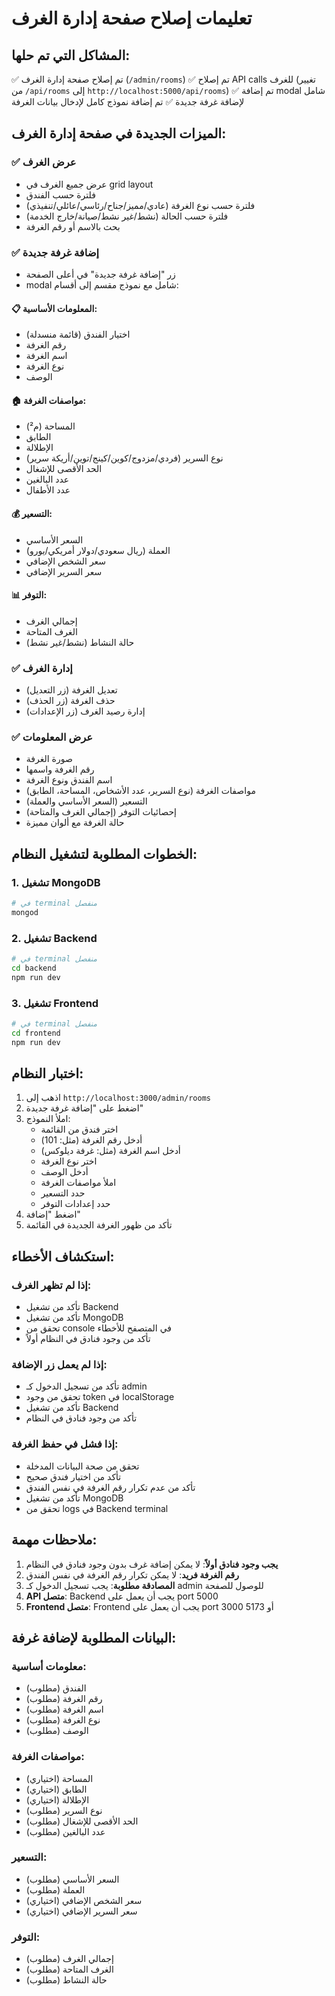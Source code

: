 # تعليمات إصلاح صفحة إدارة الغرف

## المشاكل التي تم حلها:
✅ تم إصلاح صفحة إدارة الغرف (`/admin/rooms`)
✅ تم إصلاح API calls للغرف (تغيير من `/api/rooms` إلى `http://localhost:5000/api/rooms`)
✅ تم إضافة modal شامل لإضافة غرفة جديدة
✅ تم إضافة نموذج كامل لإدخال بيانات الغرفة

## الميزات الجديدة في صفحة إدارة الغرف:

### ✅ عرض الغرف
- عرض جميع الغرف في grid layout
- فلترة حسب الفندق
- فلترة حسب نوع الغرفة (عادي/مميز/جناح/رئاسي/عائلي/تنفيذي)
- فلترة حسب الحالة (نشط/غير نشط/صيانة/خارج الخدمة)
- بحث بالاسم أو رقم الغرفة

### ✅ إضافة غرفة جديدة
- زر "إضافة غرفة جديدة" في أعلى الصفحة
- modal شامل مع نموذج مقسم إلى أقسام:

#### 📋 المعلومات الأساسية:
- اختيار الفندق (قائمة منسدلة)
- رقم الغرفة
- اسم الغرفة
- نوع الغرفة
- الوصف

#### 🏠 مواصفات الغرفة:
- المساحة (م²)
- الطابق
- الإطلالة
- نوع السرير (فردي/مزدوج/كوين/كينج/توين/أريكة سرير)
- الحد الأقصى للإشغال
- عدد البالغين
- عدد الأطفال

#### 💰 التسعير:
- السعر الأساسي
- العملة (ريال سعودي/دولار أمريكي/يورو)
- سعر الشخص الإضافي
- سعر السرير الإضافي

#### 📊 التوفر:
- إجمالي الغرف
- الغرف المتاحة
- حالة النشاط (نشط/غير نشط)

### ✅ إدارة الغرف
- تعديل الغرفة (زر التعديل)
- حذف الغرفة (زر الحذف)
- إدارة رصيد الغرف (زر الإعدادات)

### ✅ عرض المعلومات
- صورة الغرفة
- رقم الغرفة واسمها
- اسم الفندق ونوع الغرفة
- مواصفات الغرفة (نوع السرير، عدد الأشخاص، المساحة، الطابق)
- التسعير (السعر الأساسي والعملة)
- إحصائيات التوفر (إجمالي الغرف والمتاحة)
- حالة الغرفة مع ألوان مميزة

## الخطوات المطلوبة لتشغيل النظام:

### 1. تشغيل MongoDB
```bash
# في terminal منفصل
mongod
```

### 2. تشغيل Backend
```bash
# في terminal منفصل
cd backend
npm run dev
```

### 3. تشغيل Frontend
```bash
# في terminal منفصل
cd frontend
npm run dev
```

## اختبار النظام:

1. اذهب إلى `http://localhost:3000/admin/rooms`
2. اضغط على "إضافة غرفة جديدة"
3. املأ النموذج:
   - اختر فندق من القائمة
   - أدخل رقم الغرفة (مثل: 101)
   - أدخل اسم الغرفة (مثل: غرفة ديلوكس)
   - اختر نوع الغرفة
   - أدخل الوصف
   - املأ مواصفات الغرفة
   - حدد التسعير
   - حدد إعدادات التوفر
4. اضغط "إضافة"
5. تأكد من ظهور الغرفة الجديدة في القائمة

## استكشاف الأخطاء:

### إذا لم تظهر الغرف:
- تأكد من تشغيل Backend
- تأكد من تشغيل MongoDB
- تحقق من console في المتصفح للأخطاء
- تأكد من وجود فنادق في النظام أولاً

### إذا لم يعمل زر الإضافة:
- تأكد من تسجيل الدخول كـ admin
- تحقق من وجود token في localStorage
- تأكد من تشغيل Backend
- تأكد من وجود فنادق في النظام

### إذا فشل في حفظ الغرفة:
- تحقق من صحة البيانات المدخلة
- تأكد من اختيار فندق صحيح
- تأكد من عدم تكرار رقم الغرفة في نفس الفندق
- تأكد من تشغيل MongoDB
- تحقق من logs في Backend terminal

## ملاحظات مهمة:

1. **يجب وجود فنادق أولاً**: لا يمكن إضافة غرف بدون وجود فنادق في النظام
2. **رقم الغرفة فريد**: لا يمكن تكرار رقم الغرفة في نفس الفندق
3. **المصادقة مطلوبة**: يجب تسجيل الدخول كـ admin للوصول للصفحة
4. **API متصل**: Backend يجب أن يعمل على port 5000
5. **Frontend متصل**: Frontend يجب أن يعمل على port 3000 أو 5173

## البيانات المطلوبة لإضافة غرفة:

### معلومات أساسية:
- الفندق (مطلوب)
- رقم الغرفة (مطلوب)
- اسم الغرفة (مطلوب)
- نوع الغرفة (مطلوب)
- الوصف (مطلوب)

### مواصفات الغرفة:
- المساحة (اختياري)
- الطابق (اختياري)
- الإطلالة (اختياري)
- نوع السرير (مطلوب)
- الحد الأقصى للإشغال (مطلوب)
- عدد البالغين (مطلوب)

### التسعير:
- السعر الأساسي (مطلوب)
- العملة (مطلوب)
- سعر الشخص الإضافي (اختياري)
- سعر السرير الإضافي (اختياري)

### التوفر:
- إجمالي الغرف (مطلوب)
- الغرف المتاحة (مطلوب)
- حالة النشاط (مطلوب)















